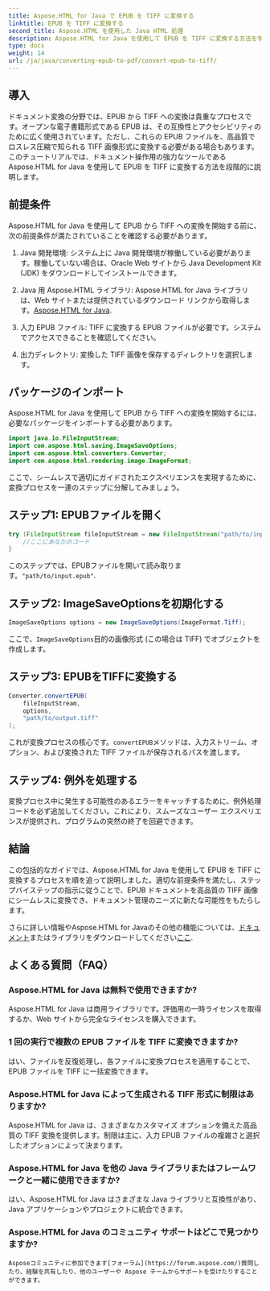 ```yaml
---
title: Aspose.HTML for Java で EPUB を TIFF に変換する
linktitle: EPUB を TIFF に変換する
second_title: Aspose.HTML を使用した Java HTML 処理
description: Aspose.HTML for Java を使用して EPUB を TIFF に変換する方法を学びます。高品質なドキュメント変換を行うには、ステップバイステップのガイドに従ってください。
type: docs
weight: 14
url: /ja/java/converting-epub-to-pdf/convert-epub-to-tiff/
---
```


## 導入

ドキュメント変換の分野では、EPUB から TIFF への変換は貴重なプロセスです。オープンな電子書籍形式である EPUB は、その互換性とアクセシビリティのために広く使用されています。ただし、これらの EPUB ファイルを、高品質でロスレス圧縮で知られる TIFF 画像形式に変換する必要がある場合もあります。このチュートリアルでは、ドキュメント操作用の強力なツールである Aspose.HTML for Java を使用して EPUB を TIFF に変換する方法を段階的に説明します。

## 前提条件

Aspose.HTML for Java を使用して EPUB から TIFF への変換を開始する前に、次の前提条件が満たされていることを確認する必要があります。

1. Java 開発環境: システム上に Java 開発環境が稼働している必要があります。稼働していない場合は、Oracle Web サイトから Java Development Kit (JDK) をダウンロードしてインストールできます。

2.  Java 用 Aspose.HTML ライブラリ: Aspose.HTML for Java ライブラリは、Web サイトまたは提供されているダウンロード リンクから取得します。[Aspose.HTML for Java](https://releases.aspose.com/html/java/).

3. 入力 EPUB ファイル: TIFF に変換する EPUB ファイルが必要です。システムでアクセスできることを確認してください。

4. 出力ディレクトリ: 変換した TIFF 画像を保存するディレクトリを選択します。

## パッケージのインポート

Aspose.HTML for Java を使用して EPUB から TIFF への変換を開始するには、必要なパッケージをインポートする必要があります。

```java
import java.io.FileInputStream;
import com.aspose.html.saving.ImageSaveOptions;
import com.aspose.html.converters.Converter;
import com.aspose.html.rendering.image.ImageFormat;
```

ここで、シームレスで適切にガイドされたエクスペリエンスを実現するために、変換プロセスを一連のステップに分解してみましょう。


## ステップ1: EPUBファイルを開く

```java
try (FileInputStream fileInputStream = new FileInputStream("path/to/input.epub")) {
    //ここにあなたのコード
}
```

このステップでは、EPUBファイルを開いて読み取ります。`"path/to/input.epub"`.

## ステップ2: ImageSaveOptionsを初期化する

```java
ImageSaveOptions options = new ImageSaveOptions(ImageFormat.Tiff);
```

ここで、`ImageSaveOptions`目的の画像形式 (この場合は TIFF) でオブジェクトを作成します。

## ステップ3: EPUBをTIFFに変換する

```java
Converter.convertEPUB(
    fileInputStream,
    options,
    "path/to/output.tiff"
);
```

これが変換プロセスの核心です。`convertEPUB`メソッドは、入力ストリーム、オプション、および変換された TIFF ファイルが保存されるパスを渡します。

## ステップ4: 例外を処理する

変換プロセス中に発生する可能性のあるエラーをキャッチするために、例外処理コードを必ず追加してください。これにより、スムーズなユーザー エクスペリエンスが提供され、プログラムの突然の終了を回避できます。

## 結論

この包括的なガイドでは、Aspose.HTML for Java を使用して EPUB を TIFF に変換するプロセスを順を追って説明しました。適切な前提条件を満たし、ステップバイステップの指示に従うことで、EPUB ドキュメントを高品質の TIFF 画像にシームレスに変換でき、ドキュメント管理のニーズに新たな可能性をもたらします。

さらに詳しい情報やAspose.HTML for Javaのその他の機能については、[ドキュメント](https://reference.aspose.com/html/java/)またはライブラリをダウンロードしてください[ここ](https://releases.aspose.com/html/java/).

## よくある質問（FAQ）

### Aspose.HTML for Java は無料で使用できますか?
   Aspose.HTML for Java は商用ライブラリです。評価用の一時ライセンスを取得するか、Web サイトから完全なライセンスを購入できます。

### 1 回の実行で複数の EPUB ファイルを TIFF に変換できますか?
   はい、ファイルを反復処理し、各ファイルに変換プロセスを適用することで、EPUB ファイルを TIFF に一括変換できます。

### Aspose.HTML for Java によって生成される TIFF 形式に制限はありますか?
   Aspose.HTML for Java は、さまざまなカスタマイズ オプションを備えた高品質の TIFF 変換を提供します。制限は主に、入力 EPUB ファイルの複雑さと選択したオプションによって決まります。

### Aspose.HTML for Java を他の Java ライブラリまたはフレームワークと一緒に使用できますか?
   はい、Aspose.HTML for Java はさまざまな Java ライブラリと互換性があり、Java アプリケーションやプロジェクトに統合できます。

### Aspose.HTML for Java のコミュニティ サポートはどこで見つかりますか?
    Asposeコミュニティに参加できます[フォーラム](https://forum.aspose.com/)質問したり、経験を共有したり、他のユーザーや Aspose チームからサポートを受けたりすることができます。
